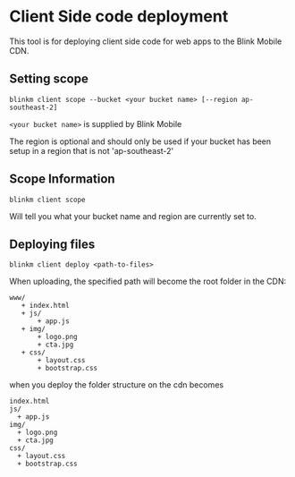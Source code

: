 # Client Side code deployment

This tool is for deploying client side code for web apps to the Blink Mobile CDN.

## Setting scope

`blinkm client scope --bucket <your bucket name> [--region ap-southeast-2]`

`<your bucket name>` is supplied by Blink Mobile

The region is optional and should only be used if your bucket has been setup in a 
region that is not 'ap-southeast-2'

## Scope Information

`blinkm client scope`

Will tell you what your bucket name and region are currently set to.

## Deploying files

`blinkm client deploy <path-to-files>`

When uploading, the specified path will become the root folder in the CDN:

```
www/
   + index.html
   + js/
       + app.js
   + img/
       + logo.png
       + cta.jpg
   + css/
       + layout.css
       + bootstrap.css
```

when you deploy the folder structure on the cdn becomes

```
index.html
js/
  + app.js
img/
  + logo.png
  + cta.jpg
css/
  + layout.css
  + bootstrap.css
```
